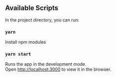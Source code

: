 ## Available Scripts

In the project directory, you can run:

### `yarn`
Install npm modules

### `yarn start`
Runs the app in the development mode.<br>
Open [http://localhost:3000](http://localhost:3000) to view it in the browser.
